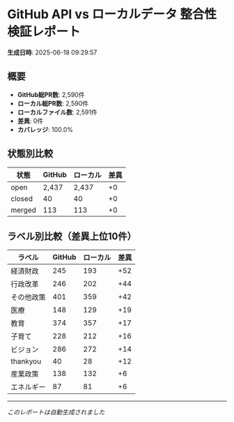 # GitHub API vs ローカルデータ 整合性検証レポート

**生成日時**: 2025-06-18 09:29:57

## 概要

- **GitHub総PR数**: 2,590件
- **ローカル総PR数**: 2,590件
- **ローカルファイル数**: 2,591件
- **差異**: 0件
- **カバレッジ**: 100.0%

## 状態別比較

| 状態 | GitHub | ローカル | 差異 |
|------|--------|----------|------|
| open | 2,437 | 2,437 | +0 |
| closed | 40 | 40 | +0 |
| merged | 113 | 113 | +0 |

## ラベル別比較（差異上位10件）

| ラベル | GitHub | ローカル | 差異 |
|--------|--------|----------|------|
| 経済財政 | 245 | 193 | +52 |
| 行政改革 | 246 | 202 | +44 |
| その他政策 | 401 | 359 | +42 |
| 医療 | 148 | 129 | +19 |
| 教育 | 374 | 357 | +17 |
| 子育て | 228 | 212 | +16 |
| ビジョン | 286 | 272 | +14 |
| thankyou | 40 | 28 | +12 |
| 産業政策 | 138 | 132 | +6 |
| エネルギー | 87 | 81 | +6 |

---
*このレポートは自動生成されました*